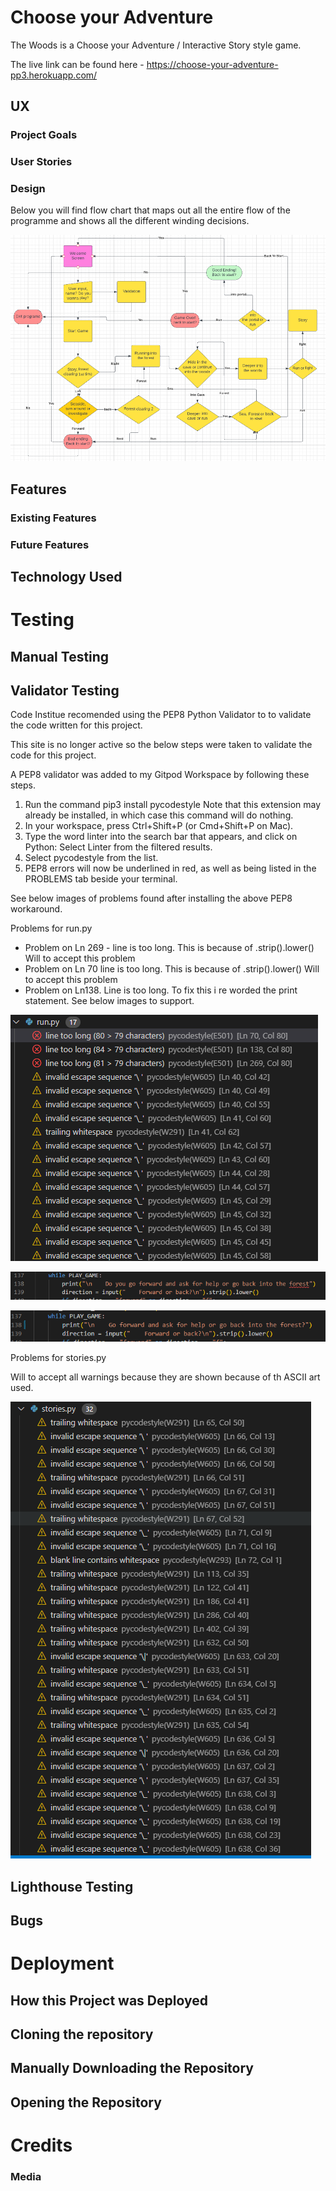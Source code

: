# Choose your Adventure

The Woods is a Choose your Adventure / Interactive Story style game.

The live link can be found here - https://choose-your-adventure-pp3.herokuapp.com/

## UX 

### Project Goals


### User Stories


### Design

Below you will find flow chart that maps out all the entire flow of the programme and shows all the different winding decisions.

![Flow Chart](assets/images/lucid-chart.png)

## Features 


### Existing Features


### Future Features


## Technology Used


# Testing 


## Manual Testing


## Validator Testing 

Code Institue recomended using the PEP8 Python Validator to to validate the code written for this project.

This site is no longer active so the below steps were taken to validate the code for this project.

A PEP8 validator was added to my Gitpod Workspace by following these steps.

1. Run the command pip3 install pycodestyle  Note that this extension may already be installed, in which case this command will do nothing.
2. In your workspace, press Ctrl+Shift+P (or Cmd+Shift+P on Mac).
3. Type the word linter into the search bar that appears, and click on Python: Select Linter from the filtered results.
4. Select pycodestyle from the list.
5. PEP8 errors will now be underlined in red, as well as being listed in the PROBLEMS tab beside your terminal.

See below images of problems found after installing the above PEP8 workaround.

Problems for run.py

- Problem on Ln 269 - line is too long. This is because of .strip().lower()
    Will to accept this problem
- Problem on Ln 70 line is too long. This is because of .strip().lower()
    Will to accept this problem
- Problem on Ln138. Line is too long. To fix this i re worded the print statement.
    See below images to support.

![run.py](assets/images/PEP8-Validator-gitpod.png)

![Ln 138 Problem](assets/images/Ln-138-problem.png)

![Ln 138 Problem Fixed](assets/images/Ln-138-problem-fixed.png)


Problems for stories.py

Will to accept all warnings because they are shown because of th ASCII art used.

![stories.py](assets/images/PEP8-Validator-gitpod-stories.py.png)


## Lighthouse Testing


## Bugs


# Deployment

## How this Project was Deployed



## Cloning the repository



## Manually Downloading the Repository


## Opening the Repository




# Credits 


### Media


